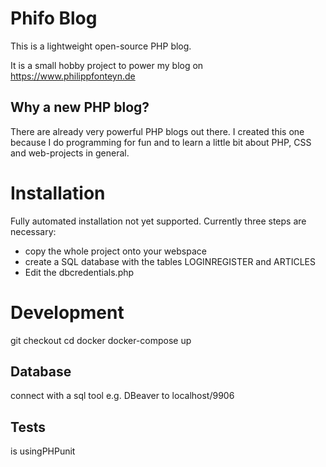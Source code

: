 # Phifo Blog

This is a lightweight open-source PHP blog.

It is a small hobby project to power my blog on https://www.philippfonteyn.de 

## Why a new PHP blog?

There are already very powerful PHP blogs out there. I created this one because I do programming for fun and to learn a little bit about PHP, CSS and web-projects in general.

# Installation

Fully automated installation not yet supported. Currently three steps are necessary:
- copy the whole project onto your webspace
- create a SQL database with the tables LOGINREGISTER and ARTICLES 
- Edit the dbcredentials.php

# Development

git checkout
cd docker
docker-compose up

## Database

connect with a sql tool e.g. DBeaver
to localhost/9906

## Tests

is usingPHPunit